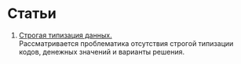 # Статьи
1. [Строгая типизация данных.](%D0%A1%D1%82%D1%80%D0%BE%D0%B3%D0%B0%D1%8F%20%D1%82%D0%B8%D0%BF%D0%B8%D0%B7%D0%B0%D1%86%D0%B8%D1%8F%20%D0%B4%D0%B0%D0%BD%D0%BD%D1%8B%D1%85)  
Рассматривается проблематика отсутствия строгой типизации кодов, денежных значений и варианты решения. 
